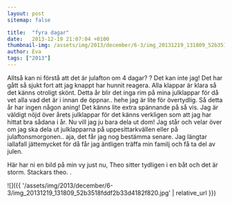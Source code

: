 ```yaml
---
layout: post
sitemap: false

title:  "fyra dagar"
date:   2013-12-19 21:07:04 +0100
thumbnail-img: /assets/img/2013/december/6-3/img_20131219_131809_52b3518fddf2b33d4182f820.jpg
author: Eva
tags: ["2013"]
---
```


Alltså kan ni förstå att det är julafton om 4 dagar? ? Det kan inte jag! Det har gått så sjukt fort att jag knappt har hunnit reagera.  Alla klappar är klara så det känns otroligt skönt. Detta år blir det inga rim på mina julklappar för då vet alla vad det är i innan de öppnar.. hehe jag är lite för övertydlig.  Så detta år har ingen någon aning! Det känns lite extra spännande på så vis. Jag är väldigt nöjd över årets julklappar för det känns verkligen som att jag har hittat bra sådana i år. Nu vill jag ju bara dela ut dom! Jag står och velar över om jag ska dela ut julklapparna på uppesittarkvällen eller på julaftonsmorgonen.. aja, det får jag nog bestämma senare. Jag längtar iallafall jättemycket för då får jag äntligen träffa min familj och få ta del av julen. 

Här har ni en bild på min vy just nu,  Theo sitter tydligen i en båt och det är storm. Stackars theo. .

![]({{ '/assets/img/2013/december/6-3/img_20131219_131809_52b3518fddf2b33d4182f820.jpg'  | relative_url }})

